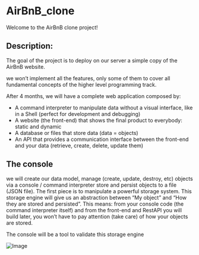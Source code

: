 # AirBnB_clone

Welcome to the AirBnB clone project!

## Description:

The goal of the project is to deploy on our server a simple copy of the AirBnB website.

we won’t implement all the features, only some of them to cover all fundamental concepts of the higher level programming track.

After 4 months, we will have a complete web application composed by:

* A command interpreter to manipulate data without a visual interface, like in a Shell (perfect for development and debugging)
* A website (the front-end) that shows the final product to everybody: static and dynamic
* A database or files that store data (data = objects)
* An API that provides a communication interface between the front-end and your data (retrieve, create, delete, update them)

## The console

we will create our data model, manage (create, update, destroy, etc) objects via a console / command interpreter
store and persist objects to a file (JSON file).
The first piece is to manipulate a powerful storage system. This storage engine will give us an abstraction between “My object” 
and “How they are stored and persisted”. This means: from your console code (the command interpreter itself) and from the front-end 
and RestAPI you will build later, you won’t have to pay attention (take care) of how your objects are stored.

The console will be a tool to validate this storage engine

![Image](https://s3.amazonaws.com/alx-intranet.hbtn.io/uploads/medias/2018/6/d2d06462824fab5846f3.png?X-Amz-Algorithm=AWS4-HMAC-SHA256&X-Amz-Credential=AKIARDDGGGOUSBVO6H7D%2F20231010%2Fus-east-1%2Fs3%2Faws4_request&X-Amz-Date=20231010T140009Z&X-Amz-Expires=86400&X-Amz-SignedHeaders=host&X-Amz-Signature=c3e01bb911f272f097e4255ae940e25420153ab56d76f324dc0d251a88d78a7f "TheConsole")
